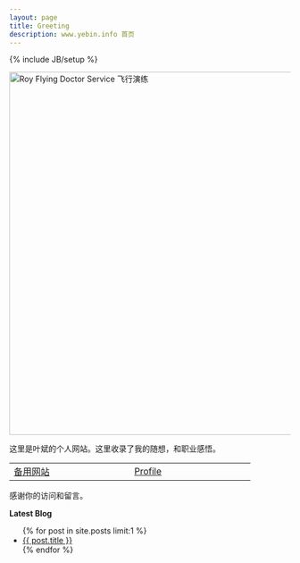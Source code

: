 ```yaml
---
layout: page
title: Greeting
description: www.yebin.info 首页
---
```

{% include JB/setup %}

<img src="http://yebin-wordpress.stor.sinaapp.com/uploads/2012/06/rfds.jpg" style="width:650px;float:center" alt="Roy Flying Doctor Service 飞行演练"></a>

这里是叶斌的个人网站。这里收录了我的随想，和职业感悟。

<table align="center">
<tbody>
<tr>
<td width=200px><a href="http://calepin.yebin.info" title="本站受屏蔽时请访问 blogspot">备用网站</a></td>
<td width=200px><a href="https://plus.google.com/u/0/111730946330475204627/about" title=""叶斌的简介"">Profile</a></td>
</tr>
</tbody>
</table>

感谢你的访问和留言。


**Latest Blog**
<ul class="posts">
  {% for post in site.posts limit:1 %}
    <li><a href="{{ BASE_PATH }}{{ post.url }}">{{ post.title }}</a></li>
  {% endfor %}
</ul>